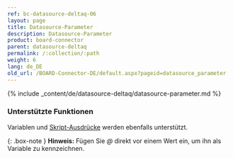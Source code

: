 ```yaml
---
ref: bc-datasource-deltaq-06
layout: page
title: Datasource-Parameter
description: Datasource-Parameter
product: board-connector
parent: datasource-deltaq
permalink: /:collection/:path
weight: 6
lang: de_DE
old_url: /BOARD-Connector-DE/default.aspx?pageid=datasource_parameter
---
```

{% include _content/de/datasource-deltaq/datasource-parameter.md %}
 
### Unterstützte Funktionen

Variablen und [Skript-Ausdrücke](../fortgeschrittene-techniken/script-ausdruecke) werden ebenfalls unterstützt. 


{: .box-note }
**Hinweis:** Fügen Sie *@* direkt vor einem Wert ein, um ihn als Variable zu kennzeichnen.